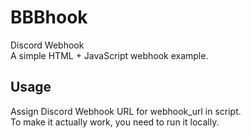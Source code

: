 # BBBhook  
Discord Webhook  
A simple HTML + JavaScript webhook example.  

## Usage
Assign Discord Webhook URL for webhook_url in script.  
To make it actually work, you need to run it locally.  
